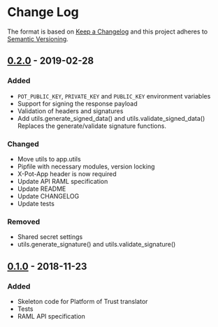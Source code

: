 # Change Log

The format is based on [Keep a Changelog](http://keepachangelog.com/) and this 
project adheres to [Semantic Versioning](http://semver.org/).

## [0.2.0] - 2019-02-28
### Added
- `POT_PUBLIC_KEY`, `PRIVATE_KEY` and `PUBLIC_KEY` environment variables
- Support for signing the response payload
- Validation of headers and signatures
- Add utils.generate_signed_data() and utils.validate_signed_data()
Replaces the generate/validate signature functions.

### Changed
- Move utils to app.utils
- Pipfile with necessary modules, version locking
- X-Pot-App header is now required
- Update API RAML specification
- Update README
- Update CHANGELOG
- Update tests

### Removed
- Shared secret settings
- utils.generate_signature() and utils.validate_signature()

## [0.1.0] - 2018-11-23
### Added
- Skeleton code for Platform of Trust translator
- Tests
- RAML API specification

[Unreleased]: https://github.com/PlatformOfTrust/translator-skeleton-python/compare/0.2.0...HEAD
[0.2.0]: https://github.com/PlatformOfTrust/translator-skeleton-python/tree/0.1.0...0.2.0
[0.1.0]: https://github.com/PlatformOfTrust/translator-skeleton-python/tree/0.1.0